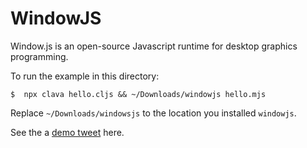 # WindowJS

Window.js is an open-source Javascript runtime for desktop graphics programming.

To run the example in this directory:

```
$  npx clava hello.cljs && ~/Downloads/windowjs hello.mjs
```

Replace `~/Downloads/windowsjs` to the location you installed `windowjs`.

See the a [demo tweet](https://twitter.com/borkdude/status/1564560835145617408) here.
